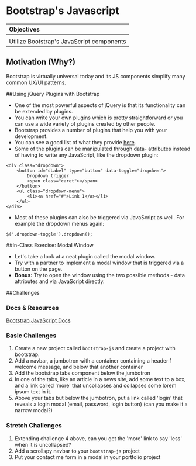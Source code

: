 # Bootstrap's Javascript

| Objectives |
| :--- |
|  |
| Utilize Bootstrap's JavaScript components |

## Motivation (Why?)

Bootstrap is virtually universal today and its JS components simplify many common UX/UI patterns.

##Using jQuery Plugins with Bootstrap
- One of the most powerful aspects of jQuery is that its functionality can be extended by plugins.
- You can write your own plugins which is pretty straightforward or you can use a wide variety of plugins created by other people.
- Bootstrap provides a number of plugins that help you with your development.
- You can see a good list of what they provide [here](http://getbootstrap.com/javascript/).
- Some of the plugins can be manipulated through data- attributes instead of having to write any JavaScript, like the dropdown plugin:

```
<div class="dropdown">
	<button id="dLabel" type="button" data-toggle="dropdown">
		Dropdown trigger
		<span class="caret"></span>
	</button>
	<ul class="dropdown-menu">
		<li><a href="#">Link 1</a></li>
	</ul>
</div>
```

- Most of these plugins can also be triggered via JavaScript as well. For example the dropdown menus again:

```
$('.dropdown-toggle').dropdown();
```

##In-Class Exercise: Modal Window
- Let's take a look at a neat plugin called the modal window.
- Try with a partner to implement a modal window that is triggered via a button on the page.
- **Bonus:** Try to open the window using the two possible methods - data attributes and via JavaScript directly.

##Challenges

### Docs & Resources

[Bootstrap JavaScript Docs](http://getbootstrap.com/javascript/)

### Basic Challenges

1. Create a new project called `bootstrap-js` and create a project with bootstrap.
2. Add a navbar, a jumbotron with a container containing a header 1 welcome message, and below that another container
2. Add the bootstrap tabs component below the jumbotron
4. In one of the tabs, like an article in a news site, add some text to a box, and a link called 'more' that uncollapses and collapses some lorem ipsum text in it.
3. Above your tabs but below the jumbotron, put a link called 'login' that reveals a login modal (email, password, login button) (can you make it a narrow modal?)

### Stretch Challenges

1. Extending challenge 4 above, can you get the 'more' link to say 'less' when it is uncollapsed?
2. Add a scrollspy navbar to your `bootstrap-js` project
3. Put your contact me form in a modal in your portfolio project